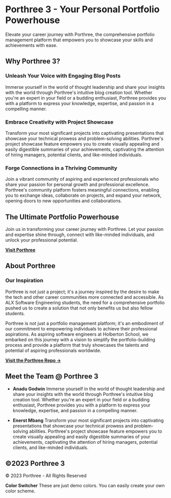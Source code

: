 # Porthree 3 - Your Personal Portfolio Powerhouse

Elevate your career journey with Porthree, the comprehensive portfolio management platform that empowers you to showcase your skills and achievements with ease.

## Why Porthree 3?

### Unleash Your Voice with Engaging Blog Posts
Immerse yourself in the world of thought leadership and share your insights with the world through Porthree's intuitive blog creation tool. Whether you're an expert in your field or a budding enthusiast, Porthree provides you with a platform to express your knowledge, expertise, and passion in a compelling manner.

### Embrace Creativity with Project Showcase
Transform your most significant projects into captivating presentations that showcase your technical prowess and problem-solving abilities. Porthree's project showcase feature empowers you to create visually appealing and easily digestible summaries of your achievements, captivating the attention of hiring managers, potential clients, and like-minded individuals.

### Forge Connections in a Thriving Community
Join a vibrant community of aspiring and experienced professionals who share your passion for personal growth and professional excellence. Porthree's community platform fosters meaningful connections, enabling you to exchange ideas, collaborate on projects, and expand your network, opening doors to new opportunities and collaborations.

## The Ultimate Portfolio Powerhouse

Join us in transforming your career journey with Porthree. Let your passion and expertise shine through, connect with like-minded individuals, and unlock your professional potential.

[**Visit Porthree**](https://sireme.github.io/porthree-landing/)

## About Porthree

### Our Inspiration
Porthree is not just a project; it's a journey inspired by the desire to make the tech and other career communities more connected and accessible. As ALX Software Engineering students, the need for a comprehensive portfolio pushed us to create a solution that not only benefits us but also fellow students.

Porthree is not just a portfolio management platform; it's an embodiment of our commitment to empowering individuals to achieve their professional aspirations. As aspiring software engineers at Holberton School, we embarked on this journey with a vision to simplify the portfolio-building process and provide a platform that truly showcases the talents and potential of aspiring professionals worldwide.

[**Visit the Porthree Repo →**](https://github.com/sireme/porthree-landing)

## Meet the Team @ Porthree 3

- **Anadu Godwin**
  Immerse yourself in the world of thought leadership and share your insights with the world through Porthree's intuitive blog creation tool. Whether you're an expert in your field or a budding enthusiast, Porthree provides you with a platform to express your knowledge, expertise, and passion in a compelling manner.

- **Enerst Mbang**
  Transform your most significant projects into captivating presentations that showcase your technical prowess and problem-solving abilities. Porthree's project showcase feature empowers you to create visually appealing and easily digestible summaries of your achievements, captivating the attention of hiring managers, potential clients, and like-minded individuals.

## ©2023 Porthree 3

© 2023 Porthree - All Rights Reserved

**Color Switcher**
These are just demo colors. You can easily create your own color scheme.

